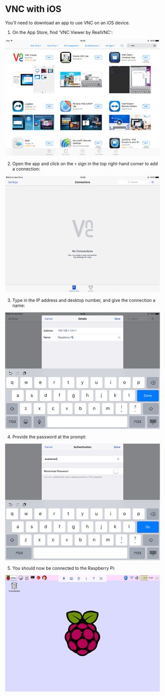 # VNC with iOS

You'll need to download an app to use VNC on an iOS device.

1. On the App Store, find 'VNC Viewer by RealVNC':

![](images/vnc-ios1.png)

2. Open the app and click on the `+` sign in the top right-hand corner to add a connection:

![](images/vnc-ios2.png)

3. Type in the IP address and desktop number, and give the connection a name:

![](images/vnc-ios3.png)

4. Provide the password at the prompt:

![](images/vnc-ios4.png)

5. You should now be connected to the Raspberry Pi:

![](images/vnc-ios5.png)

